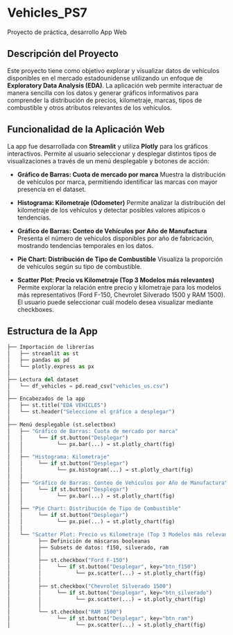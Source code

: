 # Vehicles_PS7
Proyecto de práctica, desarrollo App Web

## Descripción del Proyecto

Este proyecto tiene como objetivo explorar y visualizar datos de vehículos disponibles en el mercado estadounidense utilizando un enfoque de **Exploratory Data Analysis (EDA)**. La aplicación web permite interactuar de manera sencilla con los datos y generar gráficos informativos para comprender la distribución de precios, kilometraje, marcas, tipos de combustible y otros atributos relevantes de los vehículos.

## Funcionalidad de la Aplicación Web

La app fue desarrollada con **Streamlit** y utiliza **Plotly** para los gráficos interactivos. Permite al usuario seleccionar y desplegar distintos tipos de visualizaciones a través de un menú desplegable y botones de acción:

* **Gráfico de Barras: Cuota de mercado por marca**
  Muestra la distribución de vehículos por marca, permitiendo identificar las marcas con mayor presencia en el dataset.

* **Histograma: Kilometraje (Odometer)**
  Permite analizar la distribución del kilometraje de los vehículos y detectar posibles valores atípicos o tendencias.

* **Gráfico de Barras: Conteo de Vehículos por Año de Manufactura**
  Presenta el número de vehículos disponibles por año de fabricación, mostrando tendencias temporales en los datos.

* **Pie Chart: Distribución de Tipo de Combustible**
  Visualiza la proporción de vehículos según su tipo de combustible.

* **Scatter Plot: Precio vs Kilometraje (Top 3 Modelos más relevantes)**
  Permite explorar la relación entre precio y kilometraje para los modelos más representativos (Ford F-150, Chevrolet Silverado 1500 y RAM 1500). El usuario puede seleccionar cuál modelo desea visualizar mediante checkboxes.

## Estructura de la App

```app.py
├── Importación de librerías
│   ├── streamlit as st
│   ├── pandas as pd
│   └── plotly.express as px
│
├── Lectura del dataset
│   └── df_vehicles = pd.read_csv("vehicles_us.csv")
│
├── Encabezados de la app
│   ├── st.title("EDA VEHICLES")
│   └── st.header("Seleccione el gráfico a desplegar")
│
├── Menú desplegable (st.selectbox)
│   ├── "Gráfico de Barras: Cuota de mercado por marca"
│   │     └── if st.button("Desplegar")
│   │           └── px.bar(...) → st.plotly_chart(fig)
│   │
│   ├── "Histograma: Kilometraje"
│   │     └── if st.button("Desplegar")
│   │           └── px.histogram(...) → st.plotly_chart(fig)
│   │
│   ├── "Gráfico de Barras: Conteo de Vehículos por Año de Manufactura"
│   │     └── if st.button("Desplegar")
│   │           └── px.bar(...) → st.plotly_chart(fig)
│   │
│   ├── "Pie Chart: Distribución de Tipo de Combustible"
│   │     └── if st.button("Desplegar")
│   │           └── px.pie(...) → st.plotly_chart(fig)
│   │
│   └── "Scatter Plot: Precio vs Kilometraje (Top 3 Modelos más relevantes)"
│         ├── Definición de máscaras booleanas
│         ├── Subsets de datos: f150, silverado, ram
│         │
│         ├── st.checkbox("Ford F-150")
│         │     └── if st.button("Desplegar", key="btn_f150")
│         │           └── px.scatter(...) → st.plotly_chart(fig)
│         │
│         ├── st.checkbox("Chevrolet Silverado 1500")
│         │     └── if st.button("Desplegar", key="btn_silverado")
│         │           └── px.scatter(...) → st.plotly_chart(fig)
│         │
│         └── st.checkbox("RAM 1500")
│               └── if st.button("Desplegar", key="btn_ram")
│                     └── px.scatter(...) → st.plotly_chart(fig)
```
